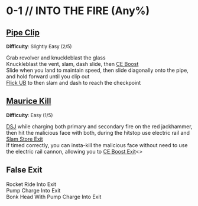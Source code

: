 # 0-1 // INTO THE FIRE (Any%)


## [Pipe Clip](https://youtu.be/zvPYd-ivxbQ)
<font size="2">
    <b>Difficulty</b>: Slightly Easy (2/5)
</font> <br/> 

Grab revolver and knuckleblast the glass <br/>
Knuckleblast the vent, slam, dash slide, then [CE Boost](/speedrun-tech.md#ce-boost-core-eject-boost) <br/>
Slide when you land to maintain speed, then slide diagonally onto the pipe, and hold forward until you clip out <br/>
[Flick UB](/speedrun-tech.md#flick-ub) to then slam and dash to reach the checkpoint <br/>


## [Maurice Kill](https://youtu.be/JhM5Y2wkzbI) 
<font size="2">
    <b>Difficulty</b>: Easy (1/5)
</font> <br/> 

[DSJ](/speedrun-tech.md#dsj-dash-slide-jump) while charging both primary and secondary fire on the red jackhammer, then hit the malicious face with both, during the hitstop use electric rail and [Slam Store Exit](/speedrun-tech.md#slam-store-exit) <br/>
If timed correctly, you can insta-kill the malicious face without need to use the electric rail cannon, allowing you to [CE Boost Exit](/speedrun-tech.md#ce-boost-exit)<>


## False Exit 
Rocket Ride Into Exit <br/>
Pump Charge Into Exit <br/>
Bonk Head With Pump Charge Into Exit <br/>